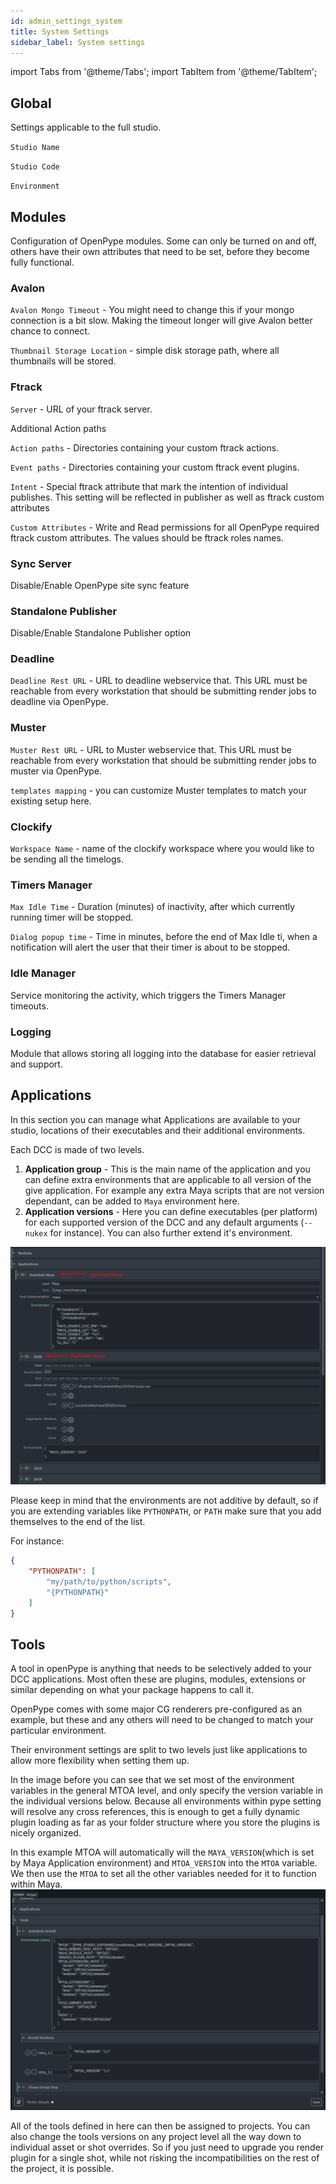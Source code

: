 ```yaml
---
id: admin_settings_system
title: System Settings
sidebar_label: System settings
---
```


import Tabs from '@theme/Tabs';
import TabItem from '@theme/TabItem';

## Global

Settings applicable to the full studio.

`Studio Name`

`Studio Code`

`Environment`

## Modules

Configuration of OpenPype modules. Some can only be turned on and off, others have
their own attributes that need to be set, before they become fully functional.

### Avalon

`Avalon Mongo Timeout` - You might need to change this if your mongo connection is a bit slow. Making the 
timeout longer will give Avalon better chance to connect.

`Thumbnail Storage Location` - simple disk storage path, where all thumbnails will be stored. 

### Ftrack

`Server` - URL of your ftrack server.

Additional Action paths

`Action paths` - Directories containing your custom ftrack actions.

`Event paths` - Directories containing your custom ftrack event plugins.

`Intent` - Special ftrack attribute that mark the intention of individual publishes. This setting will be reflected
in publisher as well as ftrack custom attributes

`Custom Attributes` - Write and Read permissions for all OpenPype required ftrack custom attributes. The values should be
ftrack roles names.

### Sync Server

Disable/Enable OpenPype site sync feature

### Standalone Publisher

Disable/Enable Standalone Publisher option

### Deadline

`Deadline Rest URL` - URL to deadline webservice that. This URL must be reachable from every 
workstation that should be submitting render jobs to deadline via OpenPype.

### Muster

`Muster Rest URL` - URL to Muster webservice that. This URL must be reachable from every 
workstation that should be submitting render jobs to muster via OpenPype.

`templates mapping` - you can customize Muster templates to match your existing setup here. 

### Clockify

`Workspace Name` - name of the clockify workspace where you would like to be sending all the timelogs.

### Timers Manager

`Max Idle Time` - Duration (minutes) of inactivity, after which currently running timer will be stopped.

`Dialog popup time` - Time in minutes, before the end of Max Idle ti, when a notification will alert 
the user that their timer is about to be stopped.

### Idle Manager

Service monitoring the activity, which triggers the Timers Manager timeouts.

### Logging 

Module that allows storing all logging into the database for easier retrieval and support.

## Applications

In this section you can manage what Applications are available to your studio, locations of their 
executables and their additional environments. 

Each DCC is made of two levels. 
1. **Application group** - This is the main name of the application and you can define extra environments
that are applicable to all version of the give application. For example any extra Maya scripts that are not
version dependant, can be added to `Maya` environment here.
2. **Application versions** - Here you can define executables (per platform) for each supported version of 
the DCC and any default arguments (`--nukex` for instance). You can also further extend it's environment. 

![settings_applications](assets/settings/applications_01.png)

Please keep in mind that the environments are not additive by default, so if you are extending variables like 
`PYTHONPATH`, or `PATH` make sure that you add themselves to the end of the list. 

For instance:

```json
{
    "PYTHONPATH": [
        "my/path/to/python/scripts",
        "{PYTHONPATH}"
    ]
}
```




## Tools

A tool in openPype is anything that needs to be selectively added to your DCC applications. Most often these are plugins, modules, extensions or similar depending on what your package happens to call it. 

OpenPype comes with some major CG renderers pre-configured as an example, but these and any others will need to be changed to match your particular environment.

Their environment settings are split to two levels just like applications to allow more flexibility when setting them up. 

In the image before you can see that we set most of the environment variables in the general MTOA level, and only specify the version variable in the individual versions below. Because all environments within pype setting will resolve any cross references, this is enough to get a fully dynamic plugin loading as far as your folder structure where you store the plugins is nicely organized. 


In this example MTOA will automatically will the `MAYA_VERSION`(which is set by Maya Application environment) and `MTOA_VERSION` into the `MTOA` variable. We then use the `MTOA` to set all the other variables needed for it to function within Maya. 
![tools](assets/settings/tools_01.png)

All of the tools defined in here can then be assigned to projects. You can also change the tools versions on any project level all the way down to individual asset or shot overrides. So if you just need to upgrade you render plugin for a single shot, while not risking the incompatibilities on the rest of the project, it is possible.